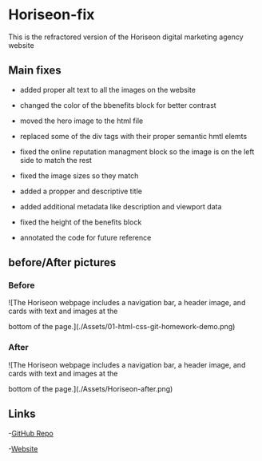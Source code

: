 # Horiseon-fix 

This is the refractored version of the Horiseon digital marketing agency website 

## Main fixes 

- added proper alt text to all the images on the website

- changed the color of the bbenefits block for better contrast

- moved the hero image to the html file

- replaced some of the div tags with their proper semantic hmtl elemts

- fixed the online reputation managment block so the image is on the left side to match the rest

- fixed the image sizes so they match

- added a propper and descriptive title 

- added additional metadata like description and viewport data

- fixed the height of the benefits block 

- annotated the code for future reference 

## before/After pictures 

### Before 

![The Horiseon webpage includes a navigation bar, a header image, and cards with text and images at the

bottom of the page.](./Assets/01-html-css-git-homework-demo.png)

### After

![The Horiseon webpage includes a navigation bar, a header image, and cards with text and images at the

bottom of the page.](./Assets/Horiseon-after.png)

## Links

-[GitHub Repo](https://github.com/Dimavich/Horiseon-fix)

-[Website]()